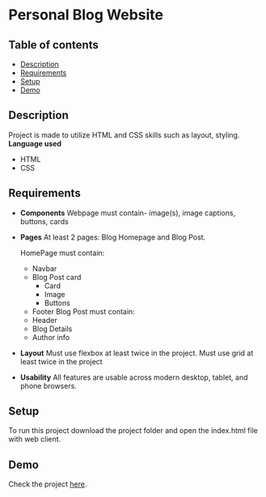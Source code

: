 # Personal Blog Website

## Table of contents
* [Description](#description)
* [Requirements](#requirements)
* [Setup](#setup)
* [Demo](#demo)

## Description
Project is made to utilize HTML and CSS skills such as layout, styling.
**Language used**
- HTML
- CSS

## Requirements
- **Components**
	Webpage must contain- image(s), image captions, buttons, cards
- **Pages**
    At least 2 pages: Blog Homepage and Blog Post.
    
    HomePage must contain:
    - Navbar
    - Blog Post card
        - Card
        - Image
        - Buttons
    - Footer
    Blog Post must contain:
    - Header
    - Blog Details
    - Author info
- **Layout**
    Must use flexbox at least twice in the project. Must use grid at least twice in the project
- **Usability**
	All features are usable across modern desktop, tablet, and phone browsers.

## Setup
To run this project download the project folder and open the index.html file with web client.

## Demo
Check the project [here](https://selianaaa.github.io/personal-blog-website/).
